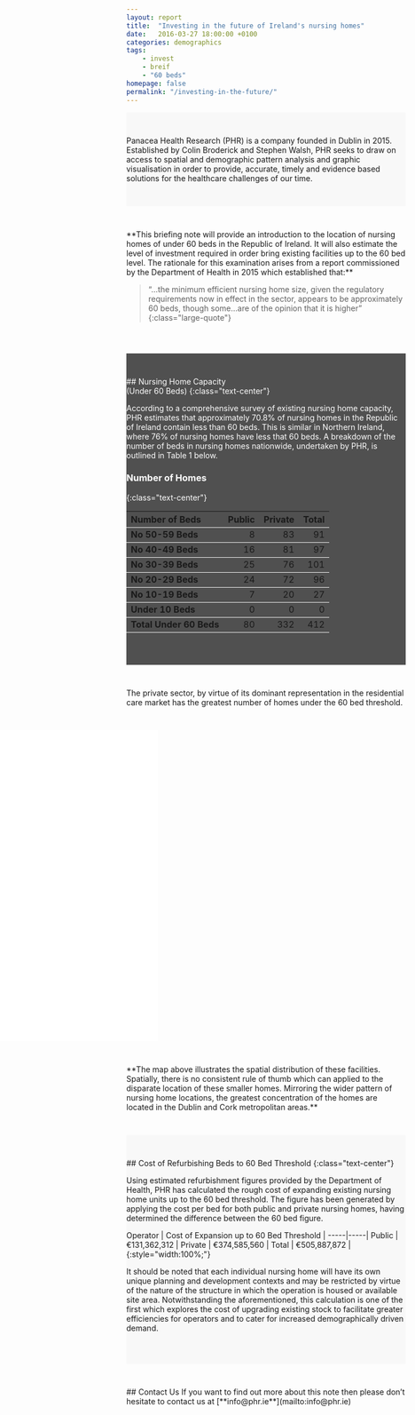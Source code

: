 ```yaml
---
layout: report
title:  "Investing in the future of Ireland's nursing homes"
date:   2016-03-27 18:00:00 +0100
categories: demographics
tags: 
    - invest
    - breif
    - "60 beds"
homepage: false
permalink: "/investing-in-the-future/"
---
```


<style type="text/css">
@media only screen and (max-width: 39.9375em) {
  .section {
    width: 100%;
    padding-left:20px;
    padding-right:20px;
    padding-top:3em;
    padding-bottom: 3em;
  }
  
  .large-quote {
    margin-left: 0;
    font-size: 1.2rem;
  }
  .page-title {
    font-size: 24px;
    line-height: 2.0625rem;
  }
  .callout {
    margin-bottom: 0;
  }
}
@media screen and (min-width: 40em) {
.section {
    padding: 3em 0;
}
.large-quote {font-size: 2rem;margin-left: -2em;max-width: 50rem;}
}
iframe  {border: 0;height: 560px;}
    .bleed-section {
        margin-left: -15%;
        margin-right: -15%;
        margin-left: calc(50% - 50vw - 0.9375rem);
        margin-right: calc(50% - 50vw - 0.9375rem);
    }
    .minus-1 {margin-top:-16px; }
.dark {color: #fff;}
.fill-darkgrey {
    background-color: #505050;
}
.fill-grey {
    background-color:#f8f8f8; 
}
.big-image {background-image:url(//api.mapbox.com/styles/v1/rusty/cil9y7vpr0072c4lxn6udy0sj/static/-4.779787,53.396119,5.80,0.00,0.00/1274x569@2x?access_token=pk.eyJ1IjoicnVzdHkiLCJhIjoib0FjUkJybyJ9.V9QoXck_1Z18MhpwyIE2Og); }
footer {display: none;}

/* MATRIX Table CSS */
.matrix table {}
.matrix table tbody {border:none;background-color:transparent; }
.matrix table th {font-weight: 700; }
.matrix table th.col {text-align: left;}
.matrix table tbody tr, .matrix table tbody tr:nth-child(even) {background: transparent;}

.matrix thead {border: none;}

.dark .matrix table td,.dark .matrix table th {
    border-bottom: 1px solid #f1f1f1;
}
.matrix table td, .matrix table th {
    border-bottom: 1px solid #bfc1c3;
}
.matrix table td:first-child {
        border-left: none; 
        font-weight: 700;
        text-align: left;
    }
.matrix table td:last-child{border-right:none;}
table td.numeric,table th.numeric {text-align: right;}

</style>

<div class="fill-grey">
<div class="row section medium-8 small-centered " markdown="1">
Panacea Health Research (PHR) is a company founded in Dublin in 2015. Established by Colin Broderick and Stephen Walsh, PHR seeks to draw on access to spatial and demographic  pattern analysis and graphic visualisation in order to provide, accurate, timely and evidence based solutions for the healthcare challenges of our time. 
</div>
</div>

<div class="row">
<div class="section medium-8 small-centered" markdown="1">
**This briefing note will provide an introduction to the location of nursing homes of under 60 beds in the Republic of Ireland. It will also estimate the level of investment required in order bring existing facilities up to the 60 bed level. The rationale for this examination arises from a report commissioned by the Department of Health in 2015 which established that:**

> “...the minimum efficient nursing home size, given the regulatory requirements now in effect in the sector, appears to be approximately 60 beds, though some...are of the opinion that it is higher”
{:class="large-quote"}
</div>
</div>

<div class=" fill-darkgrey dark">
<div class="row section medium-8 small-centered" markdown="1">
## Nursing Home Capacity<br> (Under 60 Beds)
{:class="text-center"}

According to a comprehensive survey of existing nursing home capacity, PHR estimates that approximately 70.8% of nursing homes in the Republic of Ireland contain less than 60 beds. This is similar in Northern Ireland, where 76% of nursing homes have less that 60 beds. A breakdown of the number of beds in nursing homes nationwide, undertaken by PHR, is outlined in Table 1 below.    

### Number of Homes
{:class="text-center"}
<div class="matrix">
<table style="width: 100%;">
  <tr>
    <th class="col">Number of Beds</th>
    <th class="numeric">Public</th>
    <th class="numeric">Private</th>
    <th class="numeric">Total</th>
  </tr>
  <tr>
    <td class="tg-yw4l">No 50-59 Beds</td>
    <td class="numeric">8</td>
    <td class="numeric">83</td>
    <td class="numeric">91</td>
  </tr>
  <tr>
    <td class="tg-yw4l">No 40-49 Beds</td>
    <td class="numeric">16</td>
    <td class="numeric">81</td>
    <td class="numeric">97</td>
  </tr>
  <tr>
    <td class="tg-yw4l">No 30-39 Beds</td>
    <td class="numeric">25</td>
    <td class="numeric">76</td>
    <td class="numeric">101</td>
  </tr>
  <tr>
    <td class="tg-yw4l">No 20-29 Beds</td>
    <td class="numeric">24</td>
    <td class="numeric">72</td>
    <td class="numeric">96</td>
  </tr>
  <tr>
    <td class="tg-yw4l">No 10-19 Beds</td>
    <td class="numeric">7</td>
    <td class="numeric">20</td>
    <td class="numeric">27</td>
  </tr>
  <tr>
    <td class="tg-yw4l">Under 10 Beds</td>
    <td class="numeric">0</td>
    <td class="numeric">0</td>
    <td class="numeric">0</td>
  </tr>
  <tr>
    <td class="tg-yw4l">Total Under 60 Beds</td>
    <td class="numeric">80</td>
    <td class="numeric">332</td>
    <td class="numeric">412</td>
  </tr>
</table>
</div>

</div>
</div>

<div class="section medium-8 small-centered" markdown="1">
The private sector, by virtue of its dominant representation in the residential care market has the greatest number of homes under the 60 bed threshold. 
</div>

<div class="bleed-section">
    <iframe class="large-12 columns" src="/map/viewer-noscroll.html"></iframe>
</div>

<div class="row">
<div class="section small-11 small-centered" markdown="1">
**The map above illustrates the spatial distribution of these facilities. Spatially, there is no consistent rule of thumb which can applied to the disparate location of these smaller homes. Mirroring the wider pattern of nursing home locations, the greatest concentration of the homes are located in the Dublin and Cork metropolitan areas.** 
</div>
</div>

<div class="fill-grey">
<div class="row section medium-8 small-centered " markdown="1">
## Cost of Refurbishing Beds to 60 Bed Threshold
{:class="text-center"}

Using estimated refurbishment figures provided by the Department of Health, PHR has calculated the rough cost of expanding existing nursing home units up to the 60 bed threshold. The figure has been generated by applying the cost per bed for both public and private nursing homes, having determined the difference between the 60 bed figure. 

<div class="matrix" markdown="1">
Operator    |   Cost of Expansion up to 60 Bed Threshold |
-----|-----|
Public    |   €131,362,312  |
Private     |   €374,585,560    |
Total    |   €505,887,872   |
{:style="width:100%;"}
</div>

It should be noted that each individual nursing home will have its own unique planning and development contexts and may be restricted by virtue of the nature of the structure in which the operation is housed or available site area. Notwithstanding the aforementioned, this calculation is one of the first which explores the cost of upgrading existing stock to facilitate greater efficiencies for operators and to cater for increased demographically driven demand. 
</div>
</div>

<div class="section medium-8 small-centered" markdown="1">
## Contact Us
If you want to find out more about this note then please don’t hesitate to contact us at [**info@phr.ie**](mailto:info@phr.ie) 

</div>